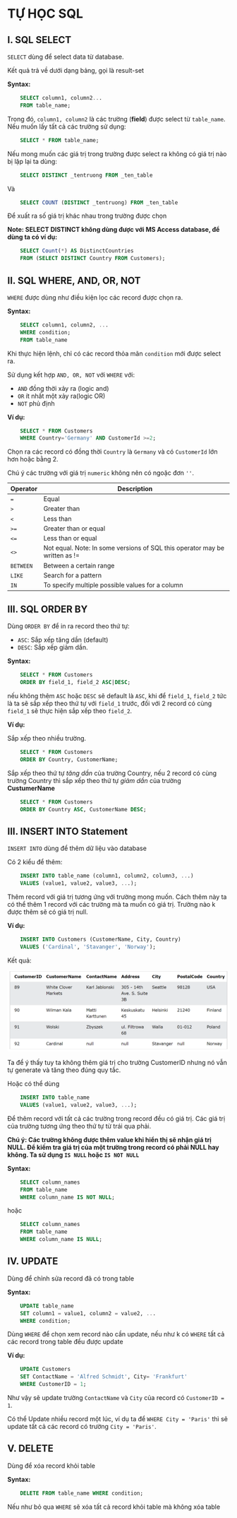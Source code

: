 # TỰ HỌC SQL

## I. SQL SELECT

`SELECT` dùng để select data từ database.

Kết quả trả về dưới dạng bảng, gọi là result-set

**Syntax:**

```SQL
    SELECT column1, column2...
    FROM table_name;
```

Trong đó, `column1, column2` là các trường (**field**) được select từ `table_name`. Nếu muốn lấy tất cả các trường sử dụng:

```SQL
    SELECT * FROM table_name;
```

Nếu mong muốn các giá trị trong trường được select ra không có giá trị nào bị lặp lại ta dùng:

```SQL
    SELECT DISTINCT _tentruong FROM _ten_table
```

Và

```SQL
    SELECT COUNT (DISTINCT _tentruong) FROM _ten_table
```

Để xuất ra số giá trị khác nhau trong trường được chọn

**Note: SELECT DISTINCT không dùng được với MS Access database, để dùng ta có ví dụ:**

```SQL
    SELECT Count(*) AS DistinctCountries
    FROM (SELECT DISTINCT Country FROM Customers);

```

## II. SQL WHERE, AND, OR, NOT

`WHERE` được dùng như điều kiện lọc các record được chọn ra.

**Syntax:**

```SQL
    SELECT column1, column2, ...
    WHERE condition;
    FROM table_name
```

Khi thực hiện lệnh, chỉ có các record thỏa mãn `condition` mới được select ra.

Sử dụng kết hợp `AND, OR, NOT` với `WHERE` với:

- `AND` đồng thời xảy ra (logic and)
- `OR` ít nhất một xảy ra(logic OR)
- `NOT` phủ định

**Ví dụ:**

```SQL
    SELECT * FROM Customers
    WHERE Country='Germany' AND CustomerId >=2;
```

Chọn ra các record có đồng thời `Country` là `Germany` và có `CustomerId` lớn hơn hoặc bằng 2.

Chú ý các trường với giá trị `numeric` không nên có ngoặc đơn `''`.

Operator | Description
---------|------------
`=` | Equal
`>` | Greater than |
`<` | Less than |
`>=` | Greater than or equal |
`<=` | Less than or equal |
`<>` | Not equal. Note: In some versions of SQL this operator may be written as != |
`BETWEEN` | Between a certain range |
`LIKE` | Search for a pattern |
`IN` | To specify multiple possible values for a column

## III. SQL ORDER BY

Dùng `ORDER BY` để in ra record theo thứ tự:

- `ASC`: Sắp xếp tăng dần (default)
- `DESC`: Sắp xếp giảm dần.

**Syntax:**

```SQL
    SELECT * FROM Customers
    ORDER BY field_1, field_2 ASC|DESC;
```

nếu không thêm `ASC` hoặc `DESC` sẽ default là `ASC`, khi để `field_1`, `field_2` tức là ta sẽ sắp xếp theo thứ tự với `field_1` trước, đối với 2 record có cùng `field_1` sẽ thực hiện sắp xếp theo `field_2`.

**Ví dụ:**

Sắp xếp theo nhiều trường.

```SQL
    SELECT * FROM Customers
    ORDER BY Country, CustomerName;
```

Sắp xếp theo thứ tự _tăng dần_ của trường Country, nếu 2 record có cùng trường Country thì sắp xếp theo thứ tự _giảm dần_ của trường **CustumerName**

```SQL
    SELECT * FROM Customers
    ORDER BY Country ASC, CustomerName DESC;
```

## III. INSERT INTO Statement

`INSERT INTO` dùng để thêm dữ liệu vào database

Có 2 kiểu để thêm:

```SQL
    INSERT INTO table_name (column1, column2, column3, ...)
    VALUES (value1, value2, value3, ...);
```

Thêm record với giá trị tương ứng với trường mong muốn. Cách thêm này ta có thể thêm  1 record với các trường mà ta muốn có giá trị. Trường nào k được thêm sẽ có giá trị null.

**Ví dụ:**

```SQL
    INSERT INTO Customers (CustomerName, City, Country)
    VALUES ('Cardinal', 'Stavanger', 'Norway');
```

Kết quả:

![anh-ket-qua](img/kq-1.png)

Ta để ý thấy tuy ta không thêm giá trị cho trường CustomerID nhưng nó vẫn tự generate và tăng theo đúng quy tắc.

Hoặc có thể dùng

```SQL
    INSERT INTO table_name
    VALUES (value1, value2, value3, ...);
```

Để thêm record với tất cả các trường trong record đều có giá trị. Các giá trị của trường tương ứng theo thứ tự từ trái qua phải.

**Chú ý: Các trường không được thêm value khi hiển thị sẽ nhận giá trị NULL. Để kiếm tra giá trị của một trường trong record có phải NULL hay không. Ta sử dụng `IS NULL` hoặc `IS NOT NULL`**

**Syntax:**

```SQL
    SELECT column_names
    FROM table_name
    WHERE column_name IS NOT NULL;
```

hoặc

```SQL
    SELECT column_names
    FROM table_name
    WHERE column_name IS NULL;
```

## IV. UPDATE

Dùng để chỉnh sửa record đã có trong table

**Syntax:**

```SQL
    UPDATE table_name
    SET column1 = value1, column2 = value2, ...
    WHERE condition;
```

Dùng `WHERE` để chọn xem record nào cần update, nếu như k có `WHERE` tất cả các record trong table đều được update

**Ví dụ:**

```SQL
    UPDATE Customers
    SET ContactName = 'Alfred Schmidt', City= 'Frankfurt'
    WHERE CustomerID = 1;
```

Như vậy sẽ update trường `ContactName` và `City` của record có `CustomerID = 1`.

Có thể Update nhiều record một lúc, ví dụ ta để `WHERE City = 'Paris'` thì sẽ update tất cả các record có trường `City = 'Paris'`.

## V. DELETE

Dùng để xóa record khỏi table

**Syntax:**

```SQL
    DELETE FROM table_name WHERE condition;
```

Nếu như bỏ qua `WHERE` sẽ xóa tất cả record khỏi table mà không xóa table